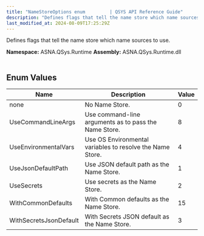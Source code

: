 ```yaml
---
title: "NameStoreOptions enum         | QSYS API Reference Guide"
description: "Defines flags that tell the name store which name sources to use. "
last_modified_at: 2024-08-09T17:25:29Z
---
```


Defines flags that tell the name store which name sources to use.

**Namespace:** ASNA.QSys.Runtime
**Assembly:** ASNA.QSys.Runtime.dll
<br>
<br>

## Enum Values

| Name | Description | Value
| --- | --- | --- 
| none | No Name Store. | 0 |
| UseCommandLineArgs | Use command-line arguments as to pass the Name Store. | 8 |
| UseEnvironmentalVars | Use OS Environmental variables to resolve the Name Store. | 4 |
| UseJsonDefaultPath | Use JSON default path as the Name Store. | 1 |
| UseSecrets | Use secrets as the Name Store. | 2 |
| WithCommonDefaults | With Common defaults as the Name Store. | 15 |
| WithSecretsJsonDefault | With Secrets JSON default as the Name Store. | 3 |
